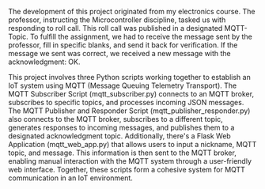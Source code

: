 The development of this project originated from my electronics course. The professor, instructing the Microcontroller discipline, tasked us with responding to roll call. This roll call was published in a designated MQTT-Topic. To fulfill the assignment, we had to receive the message sent by the professor, fill in specific blanks, and send it back for verification. If the message we sent was correct, we received a new message with the acknowledgment: OK.

This project involves three Python scripts working together to establish an IoT system using MQTT (Message Queuing Telemetry Transport). The MQTT Subscriber Script (mqtt_subscriber.py) connects to an MQTT broker, subscribes to specific topics, and processes incoming JSON messages. The MQTT Publisher and Responder Script (mqtt_publisher_responder.py) also connects to the MQTT broker, subscribes to a different topic, generates responses to incoming messages, and publishes them to a designated acknowledgment topic. Additionally, there's a Flask Web Application (mqtt_web_app.py) that allows users to input a nickname, MQTT topic, and message. This information is then sent to the MQTT broker, enabling manual interaction with the MQTT system through a user-friendly web interface. Together, these scripts form a cohesive system for MQTT communication in an IoT environment.
